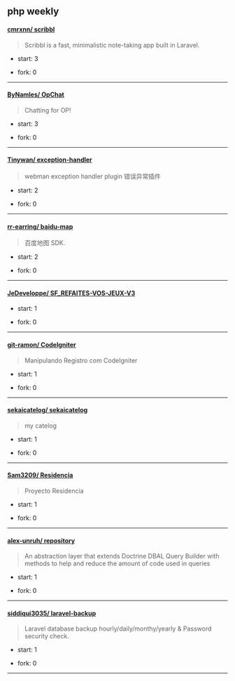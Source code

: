 ## php weekly

#### [cmrxnn/ scribbl](https://github.com/cmrxnn/scribbl)
>  Scribbl is a fast, minimalistic note-taking app built in Laravel.
+ start: 3
+ fork: 0
---
#### [ByNamles/ OpChat](https://github.com/ByNamles/OpChat)
>  Chatting for OP!
+ start: 3
+ fork: 0
---
#### [Tinywan/ exception-handler](https://github.com/Tinywan/exception-handler)
>  webman exception handler plugin 错误异常插件
+ start: 2
+ fork: 0
---
#### [rr-earring/ baidu-map](https://github.com/rr-earring/baidu-map)
>  百度地图 SDK.
+ start: 2
+ fork: 0
---
#### [JeDeveloppe/ SF_REFAITES-VOS-JEUX-V3](https://github.com/JeDeveloppe/SF_REFAITES-VOS-JEUX-V3)
>  
+ start: 1
+ fork: 0
---
#### [git-ramon/ CodeIgniter](https://github.com/git-ramon/CodeIgniter)
>  Manipulando Registro com CodeIgniter
+ start: 1
+ fork: 0
---
#### [sekaicatelog/ sekaicatelog](https://github.com/sekaicatelog/sekaicatelog)
>  my catelog
+ start: 1
+ fork: 0
---
#### [Sam3209/ Residencia](https://github.com/Sam3209/Residencia)
>  Proyecto Residencia
+ start: 1
+ fork: 0
---
#### [alex-unruh/ repository](https://github.com/alex-unruh/repository)
>  An abstraction layer that extends Doctrine DBAL Query Builder with methods to help and reduce the amount of code used in queries
+ start: 1
+ fork: 0
---
#### [siddiqui3035/ laravel-backup](https://github.com/siddiqui3035/laravel-backup)
>  Laravel database backup hourly/daily/monthy/yearly & Password security check.
+ start: 1
+ fork: 0
---